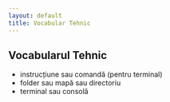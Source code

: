 ```yaml
---
layout: default
title: Vocabular Tehnic
---
```


## Vocabularul Tehnic

- instrucțiune sau comandă (pentru terminal)
- folder sau mapă sau directoriu
- terminal sau consolă
